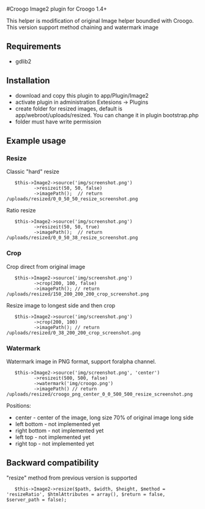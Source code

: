 #Croogo Image2 plugin for Croogo 1.4+

This helper is modification of original Image helper boundled with Croogo. 
This version support method chaining and watermark image

## Requirements
 * gdlib2

## Installation
 * download and copy this plugin to app/Plugin/Image2
 * activate plugin in administration Extesions -> Plugins
 * create folder for resized images, default is app/webroot/uploads/resized. You can change it in plugin bootstrap.php
 * folder must have write permission

## Example usage

### Resize

Classic "hard" resize

       $this->Image2->source('img/screenshot.png')
              ->resizeit(50, 50, false)
              ->imagePath();  // return /uploads/resized/0_0_50_50_resize_screenshot.png

Ratio resize

       $this->Image2->source('img/screenshot.png')
              ->resizeit(50, 50, true)
              ->imagePath();  // return /uploads/resized/0_0_50_38_resize_screenshot.png

### Crop

Crop direct from original image

       $this->Image2->source('img/screenshot.png')
              ->crop(200, 100, false)
              ->imagePath(); // return /uploads/resized/150_200_200_200_crop_screenshot.png

Resize image to longest side and then crop

       $this->Image2->source('img/screenshot.png')
              ->crop(200, 100)
              ->imagePath(); // return /uploads/resized/0_38_200_200_crop_screenshot.png

### Watermark

Watermark image in PNG format, support foralpha channel.

       $this->Image2->source('img/screenshot.png', 'center')
              ->resizeit(500, 500, false)
              ->watermark('img/croogo.png')
              ->imagePath() // return /uploads/resized/croogo_png_center_0_0_500_500_resize_screenshot.png

Positions:
 * center - center of the image, long size 70% of original image long side
 * left bottom - not implemented yet
 * right bottom - not implemented yet
 * left top - not implemented yet 
 * right top - not implemented yet


## Backward compatibility

"resize" method from previous version is supported
       
       $this->Image2->resize($path, $width, $height, $method = 'resizeRatio', $htmlAttributes = array(), $return = false, $server_path = false);
